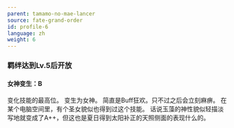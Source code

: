 ```yaml
---
parent: tamamo-no-mae-lancer
source: fate-grand-order
id: profile-6
language: zh
weight: 6
---
```


### 羁绊达到Lv.5后开放

#### 女神变生：B

变化技能的最高位。
变生为女神。
简直是Buff狂欢。只不过之后会立刻麻痹。
在某个电脑空间里，有个圣女貌似也得到过这个技能。
话说玉藻的神性貌似轻描淡写地就变成了A++，但这也是夏日得到太阳补正的天照侧面的表现什么的。
